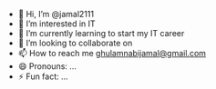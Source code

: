 - 👋 Hi, I’m @jamal2111
- 👀 I’m interested in IT
- 🌱 I’m currently learning to start my IT career
- 💞️ I’m looking to collaborate on 
- 📫 How to reach me ghulamnabijamal@gmail.com
- 😄 Pronouns: ...
- ⚡ Fun fact: ...

<!---
jamal2111/jamal2111 is a ✨ special ✨ repository because its `README.md` (this file) appears on your GitHub profile.
You can click the Preview link to take a look at your changes.
--->
